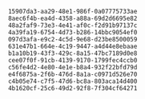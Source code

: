 
                15907da3-aa29-48e1-986f-0a07775733ae
                8aec6f4b-ea4d-4358-a88a-69d2d6695e82
                48a2faf9-73e3-4e41-af0c-f2d91b97137c
                4a39fa19-6754-4d73-b286-14bbc9054ef0
                097d3afa-e9c2-4c5d-9e68-d23be8500059
                631e47b1-664e-4c19-9447-a4d44e8ebaae
                b1a10b19-43f3-429c-8a15-47bc7189d0e8
                cee07f0f-91cb-4139-9170-1799fec4ccb0
                c56fe4d2-4e80-4e1e-b8a4-932f22bfd79d
                e4f6875a-2f6b-476d-8a1a-c0971d526e70
                c4b05e74-c7f5-47d6-bc8a-803aca14d400
                4b1620cf-25c6-49d2-92f8-7f304cf64271
                